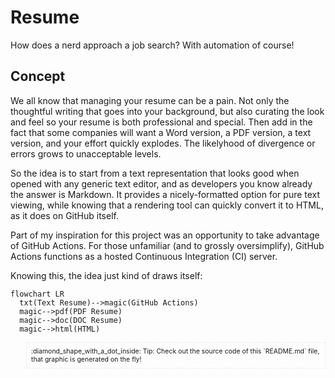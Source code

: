 # Resume
How does a nerd approach a job search? With automation of course!

## Concept
We all know that managing your resume can be a pain. Not only the thoughtful writing that goes into your background, but also curating the look and feel so your resume is both professional and special. Then add in the fact that some companies will want a Word version, a PDF version, a text version, and your effort quickly explodes. The likelyhood of divergence or errors grows to unacceptable levels.

So the idea is to start from a text representation that looks good when opened with any generic text editor, and as developers you know already the answer is Markdown. It provides a nicely-formatted option for pure text viewing, while knowing that a rendering tool can quickly convert it to HTML, as it does on GitHub itself. 

Part of my inspiration for this project was an opportunity to take advantage of GitHub Actions. For those unfamiliar (and to grossly oversimplify), GitHub Actions functions as a hosted Continuous Integration (CI) server. 

Knowing this, the idea just kind of draws itself:

```mermaid
flowchart LR
  txt(Text Resume)-->magic(GitHub Actions)
  magic-->pdf(PDF Resume)
  magic-->doc(DOC Resume)
  magic-->html(HTML)
```

<div style="border: 1px dashed #eaeaea;margin-left: 25px;font-size: 0.75em;padding: 7px">:diamond_shape_with_a_dot_inside: Tip: Check out the source code of this `README.md` file, that graphic is generated on the fly!</div>


